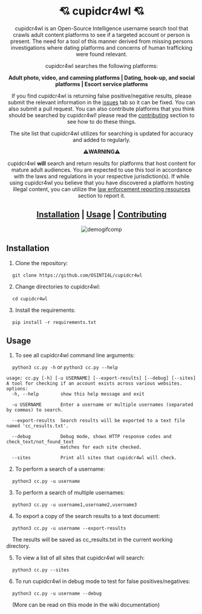 <div align="center">

# 💘 cupidcr4wl 💘
cupidcr4wl is an Open-Source Intelligence username search tool that crawls adult content platforms to see if a targeted account or person is present. The need for a tool of this manner derived from missing persons investigations where dating platforms and concerns of human trafficking were found relevant.

cupidcr4wl searches the following platforms:

**Adult photo, video, and camming platforms | Dating, hook-up, and social platforms | Escort service platforms**

If you find cupidcr4wl is returning false positive/negative results, please submit the relevant information in the [issues](https://github.com/OSINTI4L/cupidcr4wl/issues) tab so it can be fixed. You can also submit a pull request. You can also contribute platforms that you think should be searched by cupidcr4wl! please read the [contributing](https://github.com/OSINTI4L/cupidcr4wl/blob/main/.github/CONTRIBUTING.md) section to see how to do these things.

The site list that cupidcr4wl utilizes for searching is updated for accuracy and added to regularly.

⚠️**WARNING**⚠️ 

cupidcr4wl **will** search and return results for platforms that host content for mature adult audiences. You are expected to use this tool in accordance with the laws and regulations in your respective jurisdiction(s). If while using cupidcr4wl you believe that you have discovered a platform hosting illegal content, you can utilize the [law enforcement reporting resources](https://github.com/OSINTI4L/cupidcr4wl/blob/main/LEReportingResources.md) section to report it.

## [Installation](#installation) | [Usage](#usage) | [Contributing](https://github.com/OSINTI4L/cupidcr4wl/blob/main/.github/CONTRIBUTING.md)

![demogifcomp](https://github.com/user-attachments/assets/e2853512-6fae-4b01-a173-b25995a2de69)

</div>

## Installation

1) Clone the repository:

&nbsp;&nbsp;&nbsp;&nbsp;```git clone https://github.com/OSINTI4L/cupidcr4wl```


2) Change directories to cupidcr4wl:

&nbsp;&nbsp;&nbsp;&nbsp;```cd cupidcr4wl```


3) Install the requirements:

&nbsp;&nbsp;&nbsp;&nbsp;```pip install -r requirements.txt```

## Usage
1) To see all cupidcr4wl command line arguments:

&nbsp;&nbsp;&nbsp;&nbsp;```python3 cc.py -h``` or ```python3 cc.py --help```

```
usage: cc.py [-h] [-u USERNAME] [--export-results] [--debug] [--sites]
A tool for checking if an account exists across various websites.
options:
  -h, --help        show this help message and exit
                    
  -u USERNAME       Enter a username or multiple usernames (separated by commas) to search.
                    
  --export-results  Search results will be exported to a text file named 'cc_results.txt'.
                    
  --debug           Debug mode, shows HTTP response codes and check_text/not_found_text
                    matches for each site checked.
                    
  --sites           Print all sites that cupidcr4wl will check.
```
2) To perform a search of a username:

&nbsp;&nbsp;&nbsp;&nbsp;```python3 cc.py -u username```

3) To perform a search of multiple usernames:

&nbsp;&nbsp;&nbsp;&nbsp;```python3 cc.py -u username1,username2,username3```

4) To export a copy of the search results to a text document:

&nbsp;&nbsp;&nbsp;&nbsp;```python3 cc.py -u username --export-results```

&nbsp;&nbsp;&nbsp;&nbsp;The results will be saved as cc_results.txt in the current working directory.

5) To view a list of all sites that cupidcr4wl will search:

&nbsp;&nbsp;&nbsp;&nbsp;```python3 cc.py --sites```

6) To run cupidcr4wl in debug mode to test for false positives/negatives:

&nbsp;&nbsp;&nbsp;&nbsp;```python3 cc.py -u username --debug```

&nbsp;&nbsp;&nbsp;&nbsp;(More can be read on this mode in the wiki documentation)
